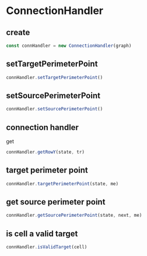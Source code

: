 # ConnectionHandler

## create

```ts
const connHandler = new ConnectionHandler(graph)
```

## setTargetPerimeterPoint

```ts
connHandler.setTargetPerimeterPoint()
```

## setSourcePerimeterPoint

```ts
connHandler.setSourcePerimeterPoint()
```


## connection handler

get

```ts
connHandler.getRowY(state, tr)
```

## target perimeter point

```ts
connHandler.targetPerimeterPoint(state, me)
```

## get source perimeter point

```ts
connHandler.getSourcePerimeterPoint(state, next, me)
```

## is cell a valid target

```ts
connHandler.isValidTarget(cell)
```


